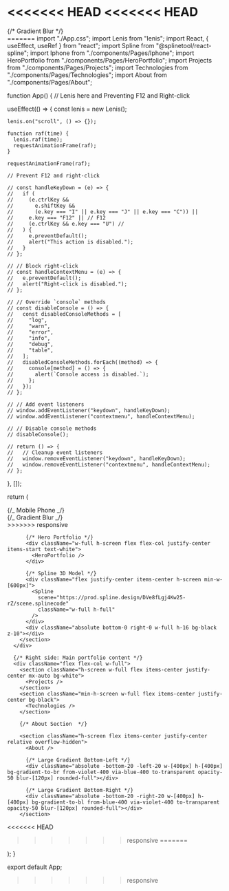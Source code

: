 <<<<<<< HEAD
<<<<<<< HEAD
=======
 <div className="w-full h-screen flex items-center">
        <div className="w-1/3">
          <Iphone />
        </div>
        <section className="w-2/3 flex items-center h-screen relative ml-10">
          {/* Gradient Blur */}
          <div className="absolute top-0 w-full h-[220px] inset-x-0 bg-gradient-to-r from-violet-600/70 via-blue-400/70 to-violet-600/70 blur-[130px] rounded-b-full"></div>
=======
import "./App.css";
import Lenis from "lenis";
import React, { useEffect, useRef } from "react";
import Spline from "@splinetool/react-spline";
import Iphone from "./components/Pages/Iphone";
import HeroPortfolio from "./components/Pages/HeroPortfolio";
import Projects from "./components/Pages/Projects";
import Technologies from "./components/Pages/Technologies";
import About from "./components/Pages/About";

function App() {
// Lenis here and Preventing F12 and Right-click

useEffect(() => {
const lenis = new Lenis();

    lenis.on("scroll", () => {});

    function raf(time) {
      lenis.raf(time);
      requestAnimationFrame(raf);
    }

    requestAnimationFrame(raf);

    // Prevent F12 and right-click

    // const handleKeyDown = (e) => {
    //   if (
    //     (e.ctrlKey &&
    //       e.shiftKey &&
    //       (e.key === "I" || e.key === "J" || e.key === "C")) ||
    //     e.key === "F12" || // F12
    //     (e.ctrlKey && e.key === "U") //
    //   ) {
    //     e.preventDefault();
    //     alert("This action is disabled.");
    //   }
    // };

    // // Block right-click
    // const handleContextMenu = (e) => {
    //   e.preventDefault();
    //   alert("Right-click is disabled.");
    // };

    // // Override `console` methods
    // const disableConsole = () => {
    //   const disabledConsoleMethods = [
    //     "log",
    //     "warn",
    //     "error",
    //     "info",
    //     "debug",
    //     "table",
    //   ];
    //   disabledConsoleMethods.forEach((method) => {
    //     console[method] = () => {
    //       alert(`Console access is disabled.`);
    //     };
    //   });
    // };

    // // Add event listeners
    // window.addEventListener("keydown", handleKeyDown);
    // window.addEventListener("contextmenu", handleContextMenu);

    // // Disable console methods
    // disableConsole();

    // return () => {
    //   // Cleanup event listeners
    //   window.removeEventListener("keydown", handleKeyDown);
    //   window.removeEventListener("contextmenu", handleContextMenu);
    // };

}, []);

return (
<div className="select-none relative flex flex-col h-screen bg-black">
{/_ Mobile Phone _/}
<div className="w-full h-screen flex items-center">
<div className="w-1/3">
<Iphone />
</div>
<section className="w-2/3 flex items-center h-screen relative ml-10">
{/_ Gradient Blur _/}
<div className="absolute top-0 w-full h-[220px] inset-x-0 bg-gradient-to-r from-violet-600/70 via-blue-400/70 to-violet-600/70 blur-[130px] rounded-b-full"></div>
>>>>>>> responsive

          {/* Hero Portfolio */}
          <div className="w-full h-screen flex flex-col justify-center items-start text-white">
            <HeroPortfolio />
          </div>

          {/* Spline 3D Model */}
          <div className="flex justify-center items-center h-screen min-w-[600px]">
            <Spline
              scene="https://prod.spline.design/DVe8fLgj4Kw25-rZ/scene.splinecode"
              className="w-full h-full"
            />
          </div>
          <div className="absolute bottom-0 right-0 w-full h-16 bg-black z-10"></div>
        </section>
      </div>

      {/* Right side: Main portfolio content */}
      <div className="flex flex-col w-full">
        <section className="h-screen w-full flex items-center justify-center mx-auto bg-white">
          <Projects />
        </section>
        <section className="min-h-screen w-full flex items-center justify-center bg-black">
          <Technologies />
        </section>

        {/* About Section  */}

        <section className="h-screen flex items-center justify-center relative overflow-hidden">
          <About />

          {/* Large Gradient Bottom-Left */}
          <div className="absolute -bottom-20 -left-20 w-[400px] h-[400px] bg-gradient-to-br from-violet-400 via-blue-400 to-transparent opacity-50 blur-[120px] rounded-full"></div>

          {/* Large Gradient Bottom-Right */}
          <div className="absolute -bottom-20 -right-20 w-[400px] h-[400px] bg-gradient-to-bl from-blue-400 via-violet-400 to-transparent opacity-50 blur-[120px] rounded-full"></div>
        </section>
<<<<<<< HEAD
>>>>>>> responsive
=======
      </div>
    </div>

);
}

export default App;
>>>>>>> responsive
